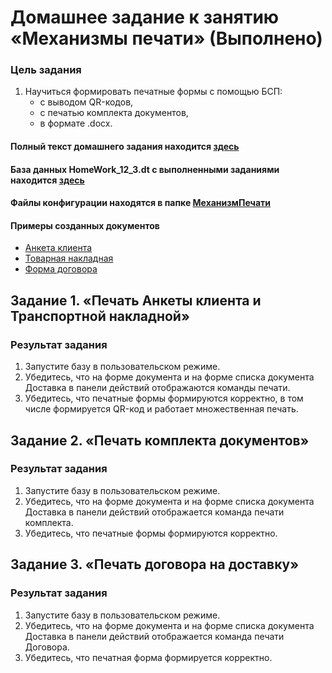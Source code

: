 # Домашнее задание к занятию «Механизмы печати» (Выполнено)

### Цель задания

1. Научиться формировать печатные формы с помощью БСП:
    - с выводом QR-кодов,
    - с печатью комплекта документов,
    - в формате .docx.

#### Полный текст домашнего задания находится [здесь](https://github.com/ObzhigalovSV/Netology_PrintingMechanisms/blob/main/homework-12-3.md)
#### База данных HomeWork_12_3.dt с выполненными заданиями находится [здесь](https://github.com/ObzhigalovSV/Netology_PrintingMechanisms/releases/tag/HomeWork_12_3)
#### Файлы конфигурации находятся в папке [МеханизмПечати](https://github.com/ObzhigalovSV/Netology_PrintingMechanisms/tree/main/%D0%9C%D0%B5%D1%85%D0%B0%D0%BD%D0%B8%D0%B7%D0%BC%D0%9F%D0%B5%D1%87%D0%B0%D1%82%D0%B8)
####  Примеры созданных документов 
- [Анкета клиента](https://github.com/ObzhigalovSV/Netology_PrintingMechanisms/blob/main/%D0%90%D0%BD%D0%BA%D0%B5%D1%82%D0%B0%20%D0%BA%D0%BB%D0%B8%D0%B5%D0%BD%D1%82%D0%B0%20%E2%84%96%201%20%D0%BE%D1%82%2014.02.2024.pdf)
- [Товарная накладная](https://github.com/ObzhigalovSV/Netology_PrintingMechanisms/blob/main/%D0%A2%D0%BE%D0%B2%D0%B0%D1%80%D0%BD%D0%B0%D1%8F%20%D0%BD%D0%B0%D0%BA%D0%BB%D0%B0%D0%B4%D0%BD%D0%B0%D1%8F%20%E2%84%96%202%20%D0%BE%D1%82%2014.02.2024.pdf)
- [Форма договора](https://github.com/ObzhigalovSV/Netology_PrintingMechanisms/blob/main/%D0%9F%D0%B5%D1%87%D0%B0%D1%82%D0%BD%D0%B0%D1%8F%20%D1%84%D0%BE%D1%80%D0%BC%D0%B0%20%D0%B4%D0%BE%D0%B3%D0%BE%D0%B2%D0%BE%D1%80%D0%B0.docx)
## Задание 1. «Печать Анкеты клиента и Транспортной накладной»

### Результат задания
1. Запустите базу в пользовательском режиме.
2. Убедитесь, что на форме документа и на форме списка документа Доставка в панели действий отображаются команды печати.
3. Убедитесь, что печатные формы формируются корректно, в том числе формируется QR-код и работает множественная печать.


## Задание 2. «Печать комплекта документов»

### Результат задания
1. Запустите базу в пользовательском режиме.
2. Убедитесь, что на форме документа и на форме списка документа Доставка в панели действий отображается команда печати комплекта.
3. Убедитесь, что печатные формы формируются корректно.


## Задание 3. «Печать договора на доставку»
### Результат задания
1. Запустите базу в пользовательском режиме.
2. Убедитесь, что на форме документа и на форме списка документа Доставка в панели действий отображается команда печати Договора.
3. Убедитесь, что печатная форма формируется корректно.
